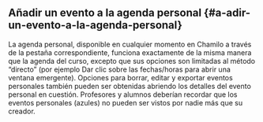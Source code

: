 ## Añadir un evento a la agenda personal {#a-adir-un-evento-a-la-agenda-personal}

La agenda personal, disponible en cualquier momento en Chamilo a través de la pestaña correspondiente, funciona exactamente de la misma manera que la agenda del curso, excepto que sus opciones son limitadas al método “directo” (por ejemplo Dar clic sobre las fechas/horas para abrir una ventana emergente). Opciones para borrar, editar y exportar eventos personales también pueden ser obtenidas abriendo los detalles del evento personal en cuestión. Profesores y alumnos deberían recordar que los eventos personales (azules) no pueden ser vistos por nadie más que su creador.